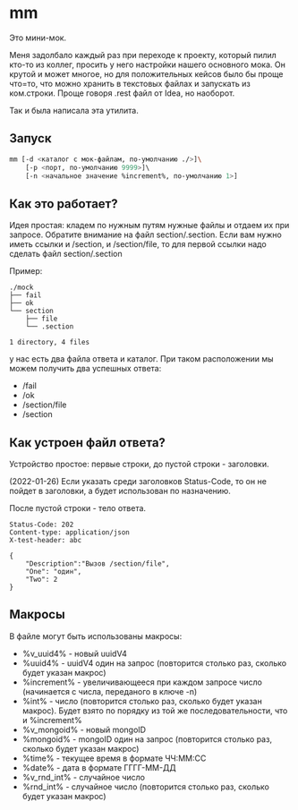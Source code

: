 # mm

Это мини-мок. 

Меня задолбало каждый раз при переходе к проекту, который пилил кто-то из коллег, просить у него настройки нашего основного мока. Он крутой и может многое, но для положительных кейсов было бы проще что=то, что можно хранить в текстовых файлах и запускать из ком.строки. Проще говоря .rest файл от Idea, но наоборот.

Так и была написала эта утилита.

## Запуск

```bash
mm [-d <каталог с мок-файлам, по-умолчанию ./>]\
    [-p <порт, по-умолчанию 9999>]\ 
    [-n <начальное значение %increment%, по-умолчанию 1>]
```

## Как это работает?

Идея простая: кладем по нужным путям нужные файлы и отдаем их при запросе. 
Обратите внимание на файл section/.section. Если вам нужно иметь ссылки и /section, и /section/file, то для первой ссылки надо сделать файл section/.section

Пример:

```
./mock
├── fail
├── ok
└── section
    ├── file
    └── .section

1 directory, 4 files
```

у нас есть два файла ответа и каталог. При таком расположении мы можем получить два успешных ответа:
- /fail
- /ok
- /section/file
- /section

## Как устроен файл ответа?

Устройство простое: первые строки, до пустой строки - заголовки.

(2022-01-26) Если указать среди заголовков Status-Code, то он не пойдет в заголовки, а будет использован по назначению.

После пустой строки - тело ответа.

```
Status-Code: 202
Content-type: application/json
X-test-header: abc

{
	"Description":"Вызов /section/file",
	"One": "один",
	"Two": 2
}
```

## Макросы

В файле могут быть использованы макросы:

- %v_uuid4% - новый uuidV4
- %uuid4% - uuidV4 один на запрос (повторится столько раз, сколько будет указан макрос)
- %increment% - увеличивающееся при каждом запросе число (начинается с числа, переданого в ключе -n) 
- %int% - число (повторится столько раз, сколько будет указан макрос). Будет взято по порядку из той же последовательности, что и %increment% 
- %v_mongoid% - новый mongoID 
- %mongoid% - mongoID один на запрос (повторится столько раз, сколько будет указан макрос)
- %time% - текущее время в формате ЧЧ:ММ:СС
- %date% - дата в формате ГГГГ-ММ-ДД
- %v_rnd_int% - случайное число
- %rnd_int% - случайное число (повторится столько раз, сколько будет указан макрос)
